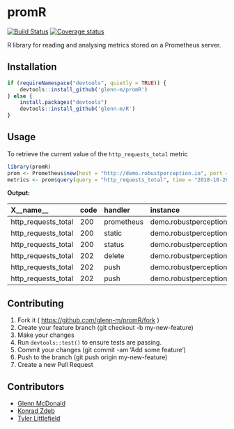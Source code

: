 
<!-- README.md is generated from README.Rmd. Please edit that file -->

# promR

[![Build
Status](https://travis-ci.org/glenn-m/promR.svg?branch=master)](https://travis-ci.org/glenn-m/promR)
[![Coverage
status](https://codecov.io/gh/glenn-m/promR/branch/master/graph/badge.svg)](https://codecov.io/github/glenn-m/promR?branch=master)

R library for reading and analysing metrics stored on a Prometheus
server.

## Installation

``` r
if (requireNamespace("devtools", quietly = TRUE)) {
    devtools::install_github('glenn-m/promR')
} else {
    install.packages("devtools")
    devtools::install_github('glenn-m/R')
}
```

## Usage

To retrieve the current value of the `http_requests_total` metric

``` r
library(promR)
prom <- Prometheus$new(host = "http://demo.robustperception.io", port = 9090)
metrics <- prom$query(query = "http_requests_total", time = "2018-10-26T20:10:51.781Z")
```

**Output:**

| X\_\_name\_\_         | code | handler    | instance                      | job         | method | timestamp      | value   |
| :-------------------- | :--- | :--------- | :---------------------------- | :---------- | :----- | :------------- | :------ |
| http\_requests\_total | 200  | prometheus | demo.robustperception.io:9091 | pushgateway | get    | 1540584651.781 | 2280738 |
| http\_requests\_total | 200  | static     | demo.robustperception.io:9091 | pushgateway | get    | 1540584651.781 | 5745    |
| http\_requests\_total | 200  | status     | demo.robustperception.io:9091 | pushgateway | get    | 1540584651.781 | 2268    |
| http\_requests\_total | 202  | delete     | demo.robustperception.io:9091 | pushgateway | delete | 1540584651.781 | 50      |
| http\_requests\_total | 202  | push       | demo.robustperception.io:9091 | pushgateway | post   | 1540584651.781 | 21      |
| http\_requests\_total | 202  | push       | demo.robustperception.io:9091 | pushgateway | put    | 1540584651.781 | 142551  |

## Contributing

1.  Fork it ( <https://github.com/glenn-m/promR/fork> )
2.  Create your feature branch (git checkout -b my-new-feature)
3.  Make your changes
4.  Run `devtools::test()` to ensure tests are passing.
5.  Commit your changes (git commit -am ‘Add some feature’)
6.  Push to the branch (git push origin my-new-feature)
7.  Create a new Pull Request

## Contributors

  - [Glenn McDonald](https://github.com/glenn-m)
  - [Konrad Zdeb](https://github.com/konradedgar)
  - [Tyler Littlefield](https://github.com/tyluRp)
